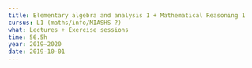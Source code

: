 ```yaml
---
title: Elementary algebra and analysis 1 + Mathematical Reasoning 1
cursus: L1 (maths/info/MIASHS ?)
what: Lectures + Exercise sessions
time: 56.5h
year: 2019–2020
date: 2019-10-01
---
```

